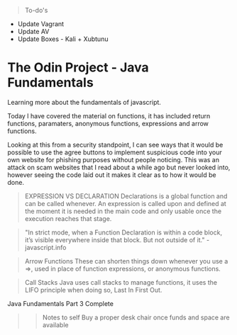 > To-do's
- Update Vagrant
- Update AV
- Update Boxes - Kali + Xubtunu

# The Odin Project - Java Fundamentals
Learning more about the fundamentals of javascript.

Today I have covered the material on functions, it has included return functions, paramaters, anonymous functions, expressions and arrow functions.

Looking at this from a security standpoint, I can see ways that it would be possible to use the agree buttons to implement suspicious code into your own website for phishing purposes without people noticing. This was an attack on scam websites that I read about a while ago but never looked into, however seeing the code laid out it makes it clear as to how it would be done.

> EXPRESSION VS DECLARATION
Declarations is a global function and can be called whenever. An expression is called upon and defined at the moment it is needed in the main code and only usable once the execution reaches that stage.

> "In strict mode, when a Function Declaration is within a code block, it’s visible everywhere inside that block. But not outside of it." - javascript.info

> Arrow Functions
These can shorten things down whenever you use a =>, used in place of function expressions, or anonymous functions.

> Call Stacks
Java uses call stacks to manage functions, it uses the LIFO principle when doing so, Last In First Out.

Java Fundamentals Part 3 Complete

>> Notes to self 
Buy a proper desk chair once funds and space are available